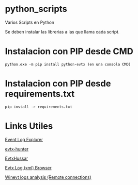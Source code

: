 # python_scripts
Varios Scripts en Python


Se deben instalar las librerias a las que llama cada script.

# Instalacion con PIP desde CMD
```
python.exe -m pip install python-evtx (en una consola CMD)
```
# Instalacion con PIP desde requirements.txt
```
pip install -r requirements.txt
```

# Links Utiles

[Event Log Explorer](https://eventlogxp.com/)

[evtx-hunter](https://github.com/NVISOsecurity/evtx-hunter)

[EvtxHussar](https://github.com/yarox24/EvtxHussar)

[Evtx Log (xml) Browser](https://github.com/kacos2000/Evtx_Log_Browser)

[Winevt logs analysis (Remote connections)](https://github.com/georgi-i/winevt_logs_analysis)

